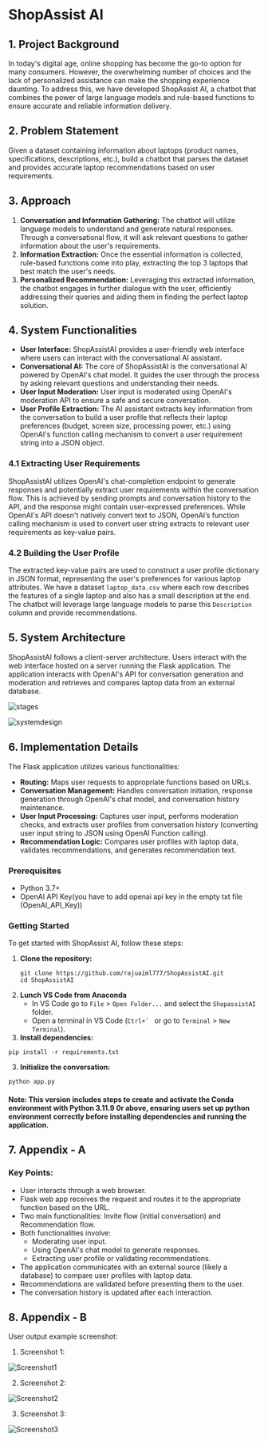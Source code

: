 # ShopAssist AI

## 1. Project Background
In today's digital age, online shopping has become the go-to option for many consumers. However, the overwhelming number of choices and the lack of personalized assistance can make the shopping experience daunting. To address this, we have developed ShopAssist AI, a chatbot that combines the power of large language models and rule-based functions to ensure accurate and reliable information delivery.

## 2. Problem Statement
Given a dataset containing information about laptops (product names, specifications, descriptions, etc.), build a chatbot that parses the dataset and provides accurate laptop recommendations based on user requirements.

## 3. Approach
1. **Conversation and Information Gathering:** The chatbot will utilize language models to understand and generate natural responses. Through a conversational flow, it will ask relevant questions to gather information about the user's requirements.
2. **Information Extraction:** Once the essential information is collected, rule-based functions come into play, extracting the top 3 laptops that best match the user's needs.
3. **Personalized Recommendation:** Leveraging this extracted information, the chatbot engages in further dialogue with the user, efficiently addressing their queries and aiding them in finding the perfect laptop solution.

## 4. System Functionalities

- **User Interface:** ShopAssistAI provides a user-friendly web interface where users can interact with the conversational AI assistant.
- **Conversational AI:** The core of ShopAssistAI is the conversational AI powered by OpenAI's chat model. It guides the user through the process by asking relevant questions and understanding their needs.
- **User Input Moderation:** User input is moderated using OpenAI's moderation API to ensure a safe and secure conversation.
- **User Profile Extraction:** The AI assistant extracts key information from the conversation to build a user profile that reflects their laptop preferences (budget, screen size, processing power, etc.) using OpenAI's function calling mechanism to convert a user requirement string into a JSON object.

### 4.1 Extracting User Requirements

ShopAssistAI utilizes OpenAI's chat-completion endpoint to generate responses and potentially extract user requirements within the conversation flow. This is achieved by sending prompts and conversation history to the API, and the response might contain user-expressed preferences. While OpenAI's API doesn't natively convert text to JSON, OpenAI’s function calling mechanism is used to convert user string extracts to relevant user requirements as key-value pairs.

### 4.2 Building the User Profile

The extracted key-value pairs are used to construct a user profile dictionary in JSON format, representing the user's preferences for various laptop attributes. We have a dataset `laptop_data.csv` where each row describes the features of a single laptop and also has a small description at the end. The chatbot will leverage large language models to parse this `Description` column and provide recommendations.

## 5. System Architecture

ShopAssistAI follows a client-server architecture. Users interact with the web interface hosted on a server running the Flask application. The application interacts with OpenAI's API for conversation generation and moderation and retrieves and compares laptop data from an external database.

![stages](https://github.com/user-attachments/assets/e6e690f5-8bb2-4cf6-9b13-08b7eaee14f9)

![systemdesign](https://github.com/user-attachments/assets/001e9fff-763e-4a54-9cc0-6633021f7ea0)

## 6. Implementation Details

The Flask application utilizes various functionalities:

- **Routing:** Maps user requests to appropriate functions based on URLs.
- **Conversation Management:** Handles conversation initiation, response generation through OpenAI's chat model, and conversation history maintenance.
- **User Input Processing:** Captures user input, performs moderation checks, and extracts user profiles from conversation history (converting user input string to JSON using OpenAI Function calling).
- **Recommendation Logic:** Compares user profiles with laptop data, validates recommendations, and generates recommendation text.

### Prerequisites
- Python 3.7+
- OpenAI API Key(you have to add openai api key in the empty txt file (OpenAI_API_Key))

### Getting Started

To get started with ShopAssist AI, follow these steps:

1. **Clone the repository:**
   ```
   git clone https://github.com/rajuaiml777/ShopAssistAI.git
   cd ShopAssistAI
   ```
2. **Lunch VS Code from Anaconda**
   - In VS Code go to `File` > `Open Folder...` and select the `ShopassistAI` folder.
   - Open a terminal in VS Code (``Ctrl+` `` or go to `Terminal` > `New Terminal`).
2. **Install dependencies:**
```   
pip install -r requirements.txt
```
3. **Initialize the conversation:**  
```
python app.py
```
#### Note: This version includes steps to create and activate the Conda environment with Python 3.11.9 0r above, ensuring users set up python environment correctly before installing dependencies and running the application.

## 7. Appendix - A

### Key Points:

- User interacts through a web browser.
- Flask web app receives the request and routes it to the appropriate function based on the URL.
- Two main functionalities: Invite flow (initial conversation) and Recommendation flow.
- Both functionalities involve:
  - Moderating user input.
  - Using OpenAI's chat model to generate responses.
  - Extracting user profile or validating recommendations.
- The application communicates with an external source (likely a database) to compare user profiles with laptop data.
- Recommendations are validated before presenting them to the user.
- The conversation history is updated after each interaction.

## 8. Appendix - B

User output example screenshot:

1. Screenshot 1:

![Screenshot1](Images/1_ShopAssistChat.png)

2. Screenshot 2:

![Screenshot2](Images/2_ShopAssistChat.png)

3. Screenshot 3:

![Screenshot3](Images/3_ShopAssistChat.png)

